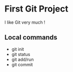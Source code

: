 # First Git Project
I like Git very much !
## Local commands
- git init
- git status
- git add/run
- git commit 